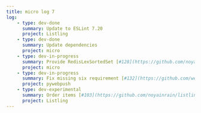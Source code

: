```yaml
---
title: micro log 7
log:
    - type: dev-done
      summary: Update to ESLint 7.20
      project: Listling
    - type: dev-done
      summary: Update dependencies
      project: micro
    - type: dev-in-progress
      summary: Provide RedisLexSortedSet [#128](https://github.com/noyainrain/micro/issues/128)
      project: micro
    - type: dev-in-progress
      summary: Fix missing six requirement [#132](https://github.com/web-push-libs/pywebpush/pull/132)
      project: pywebpush
    - type: dev-experimental
      summary: Order items [#103](https://github.com/noyainrain/listling/issues/103)
      project: Listling
---
```

